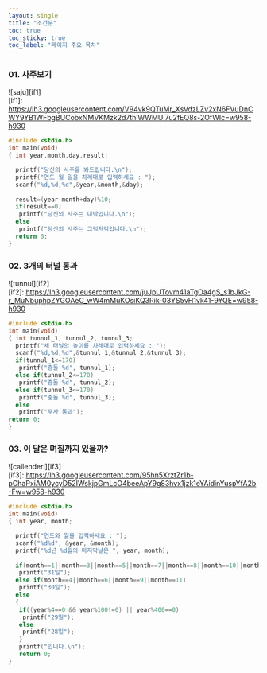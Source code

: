 ```yaml
---
layout: single
title: "조건문" 
toc: true
toc_sticky: true
toc_label: "페이지 주요 목차" 
--- 
```


### 01. 사주보기
![saju][if1]  
[if1]: https://lh3.googleusercontent.com/V94vk9QTuMr_XsVdzLZv2xN6FVuDnCWY9YB1WFbgBUCobxNMVKMzk2d7thlWWMUi7u2fEQ8s-2OfWIc=w958-h930

~~~c
#include <stdio.h>
int main(void)
{ int year,month,day,result;

  printf("당신의 사주를 봐드립니다.\n");
  printf("연도 월 일을 차례대로 입력하세요 : ");
  scanf("%d,%d,%d",&year,&month,&day);
  
  result=(year-month+day)%10;
  if(result==0)
   printf("당신의 사주는 대박입니다.\n");
  else
   printf("당신의 사주는 그럭저럭입니다.\n");
  return 0;
}
~~~ 

### 02. 3개의 터널 통과
![tunnul][if2]  
[if2]: https://lh3.googleusercontent.com/juJpUTovm41aTgOa4gS_s1bJkG-r_MuNbuphpZYGOAeC_wW4mMuKOsiKQ3Rik-03YS5vH1vk41-9YQE=w958-h930
~~~c
#include <stdio.h>
int main(void)
{ int tunnul_1, tunnul_2, tunnul_3;
  printf("세 터널의 높이를 차례대로 입력하세요 : ");
  scanf("%d,%d,%d",&tunnul_1,&tunnul_2,&tunnul_3);
  if(tunnul_1<=170)
   printf("충돌 %d", tunnul_1);
  else if(tunnul_2<=170)
   printf("충돌 %d", tunnul_2);
  else if(tunnul_3<=170)
   printf("충돌 %d", tunnul_3);
  else
   printf("무사 통과");
return 0;
}
~~~ 

### 03. 이 달은 며칠까지 있을까?
![callenderl][if3]  
[if3]: https://lh3.googleusercontent.com/95hn5XrztZr1b-pChaPxiAM0ycyD52IWskjpGmLcO4beeApY9g83hvx1jzk1eYAidinYuspYfA2b-Fw=w958-h930
~~~c
#include <stdio.h>
int main(void)
{ int year, month;

  printf("연도와 월을 입력하세요 : ");
  scanf("%d%d", &year, &month);
  printf("%d년 %d월의 마지막날은 ", year, month);
  
  if(month==1||month==3||month==5||month==7||month==8||month==10||month==12)
   printf("31일");
  else if(month==4||month==6||month==9||month==11)
   printf("30일");
  else
  {
   if((year%4==0 && year%100!=0) || year%400==0)
    printf("29일");
   else
    printf("28일");
   }
   printf("입니다.\n");
   return 0;
}
~~~
